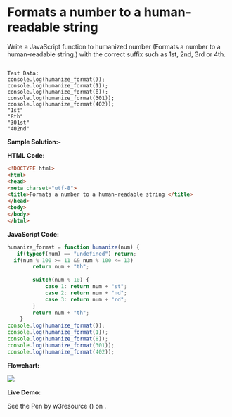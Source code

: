 # Formats a number to a human-readable string

Write a JavaScript function to humanized number (Formats a number to a human-readable string.) with the correct suffix such as 1st, 2nd, 3rd or 4th.

```

Test Data:
console.log(humanize_format()); 
console.log(humanize_format(1)); 
console.log(humanize_format(8)); 
console.log(humanize_format(301)); 
console.log(humanize_format(402)); 
"1st" 
"8th" 
"301st" 
"402nd"
```

**Sample Solution:-**

**HTML Code:**

```html
<!DOCTYPE html>
<html>
<head>
<meta charset="utf-8">
<title>Formats a number to a human-readable string </title>
</head>
<body>
</body>
</html>

```

**JavaScript Code:**

```js
humanize_format = function humanize(num) {
   if(typeof(num) == "undefined") return;
  if(num % 100 >= 11 && num % 100 <= 13)
        return num + "th";
        
        switch(num % 10) {
            case 1: return num + "st";
            case 2: return num + "nd";
            case 3: return num + "rd";
        }
        return num + "th";
    }
console.log(humanize_format());  
console.log(humanize_format(1));  
console.log(humanize_format(8));  
console.log(humanize_format(301));  
console.log(humanize_format(402)); 

```

**Flowchart:**

![](https://www.w3resource.com/w3r_images/javascript-string-exercise-15.png)  

**Live Demo:**

<section class="expand-codepen"><p data-height="380" data-theme-id="0" data-slug-hash="jGLepN" data-default-tab="js,result" data-user="w3resource" data-embed-version="2" data-pen-title="JavaScript - common-editor-exercises" data-editable="true" class="codepen">See the Pen by w3resource () on .</p><codepen></codepen></section>